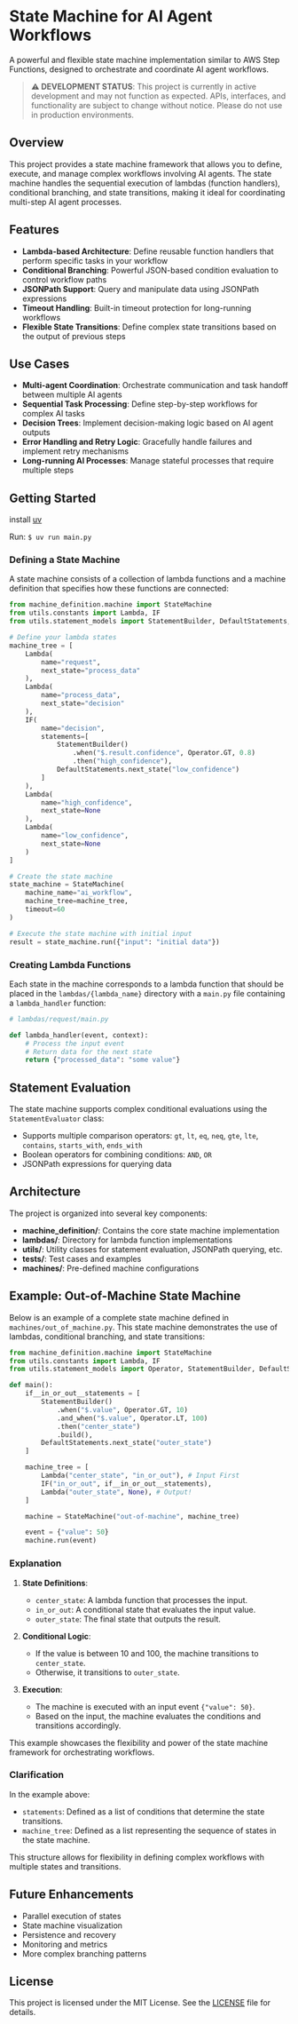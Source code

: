 # State Machine for AI Agent Workflows

A powerful and flexible state machine implementation similar to AWS Step Functions, designed to orchestrate and coordinate AI agent workflows.

> **⚠️ DEVELOPMENT STATUS**: This project is currently in active development and may not function as expected. APIs, interfaces, and functionality are subject to change without notice. Please do not use in production environments.

## Overview

This project provides a state machine framework that allows you to define, execute, and manage complex workflows involving AI agents. The state machine handles the sequential execution of lambdas (function handlers), conditional branching, and state transitions, making it ideal for coordinating multi-step AI agent processes.

## Features

- **Lambda-based Architecture**: Define reusable function handlers that perform specific tasks in your workflow
- **Conditional Branching**: Powerful JSON-based condition evaluation to control workflow paths
- **JSONPath Support**: Query and manipulate data using JSONPath expressions
- **Timeout Handling**: Built-in timeout protection for long-running workflows
- **Flexible State Transitions**: Define complex state transitions based on the output of previous steps

## Use Cases

- **Multi-agent Coordination**: Orchestrate communication and task handoff between multiple AI agents
- **Sequential Task Processing**: Define step-by-step workflows for complex AI tasks
- **Decision Trees**: Implement decision-making logic based on AI agent outputs
- **Error Handling and Retry Logic**: Gracefully handle failures and implement retry mechanisms
- **Long-running AI Processes**: Manage stateful processes that require multiple steps

## Getting Started
 install [uv](https://docs.astral.sh/uv/getting-started/installation/)
 
 Run: `$ uv run main.py`

### Defining a State Machine

A state machine consists of a collection of lambda functions and a machine definition that specifies how these functions are connected:

```python
from machine_definition.machine import StateMachine
from utils.constants import Lambda, IF
from utils.statement_models import StatementBuilder, DefaultStatements, Operator

# Define your lambda states
machine_tree = [
    Lambda(
        name="request",
        next_state="process_data"
    ),
    Lambda(
        name="process_data",
        next_state="decision"
    ),
    IF(
        name="decision",
        statements=[
            StatementBuilder()
                .when("$.result.confidence", Operator.GT, 0.8)
                .then("high_confidence"),
            DefaultStatements.next_state("low_confidence")
        ]
    ),
    Lambda(
        name="high_confidence",
        next_state=None
    ),
    Lambda(
        name="low_confidence",
        next_state=None
    )
]

# Create the state machine
state_machine = StateMachine(
    machine_name="ai_workflow",
    machine_tree=machine_tree,
    timeout=60
)

# Execute the state machine with initial input
result = state_machine.run({"input": "initial data"})
```

### Creating Lambda Functions

Each state in the machine corresponds to a lambda function that should be placed in the `lambdas/{lambda_name}` directory with a `main.py` file containing a `lambda_handler` function:

```python
# lambdas/request/main.py

def lambda_handler(event, context):
    # Process the input event
    # Return data for the next state
    return {"processed_data": "some value"}
```

## Statement Evaluation

The state machine supports complex conditional evaluations using the `StatementEvaluator` class:

- Supports multiple comparison operators: `gt`, `lt`, `eq`, `neq`, `gte`, `lte`, `contains`, `starts_with`, `ends_with`
- Boolean operators for combining conditions: `AND`, `OR`
- JSONPath expressions for querying data

## Architecture

The project is organized into several key components:

- **machine_definition/**: Contains the core state machine implementation
- **lambdas/**: Directory for lambda function implementations
- **utils/**: Utility classes for statement evaluation, JSONPath querying, etc.
- **tests/**: Test cases and examples
- **machines/**: Pre-defined machine configurations

## Example: Out-of-Machine State Machine

Below is an example of a complete state machine defined in `machines/out_of_machine.py`. This state machine demonstrates the use of lambdas, conditional branching, and state transitions:

```python
from machine_definition.machine import StateMachine
from utils.constants import Lambda, IF
from utils.statement_models import Operator, StatementBuilder, DefaultStatements

def main():
    if__in_or_out__statements = [
        StatementBuilder()
            .when("$.value", Operator.GT, 10)
            .and_when("$.value", Operator.LT, 100)
            .then("center_state")
            .build(),
        DefaultStatements.next_state("outer_state")
    ]

    machine_tree = [
        Lambda("center_state", "in_or_out"), # Input First
        IF("in_or_out", if__in_or_out__statements),
        Lambda("outer_state", None), # Output!
    ]

    machine = StateMachine("out-of-machine", machine_tree)

    event = {"value": 50}
    machine.run(event)
```

### Explanation

1. **State Definitions**:
   - `center_state`: A lambda function that processes the input.
   - `in_or_out`: A conditional state that evaluates the input value.
   - `outer_state`: The final state that outputs the result.

2. **Conditional Logic**:
   - If the value is between 10 and 100, the machine transitions to `center_state`.
   - Otherwise, it transitions to `outer_state`.

3. **Execution**:
   - The machine is executed with an input event `{"value": 50}`.
   - Based on the input, the machine evaluates the conditions and transitions accordingly.

This example showcases the flexibility and power of the state machine framework for orchestrating workflows.

### Clarification

In the example above:

- `statements`: Defined as a list of conditions that determine the state transitions.
- `machine_tree`: Defined as a list representing the sequence of states in the state machine.

This structure allows for flexibility in defining complex workflows with multiple states and transitions.

## Future Enhancements

- Parallel execution of states
- State machine visualization
- Persistence and recovery
- Monitoring and metrics
- More complex branching patterns

## License

This project is licensed under the MIT License. See the [LICENSE](LICENSE) file for details.
